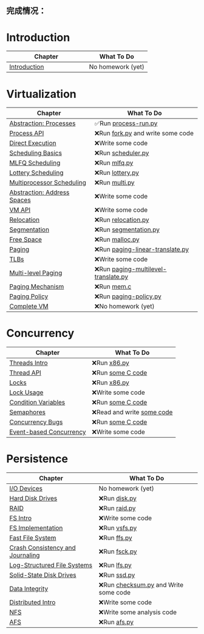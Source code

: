## 完成情况：

# Introduction

| Chapter                                                      | What To Do        |
| ------------------------------------------------------------ | ----------------- |
| [Introduction](http://www.cs.wisc.edu/~remzi/OSTEP/intro.pdf) &nbsp; &nbsp; &nbsp; &nbsp; &nbsp; &nbsp; &nbsp; &nbsp; &nbsp; &nbsp; &nbsp; &nbsp; | No homework (yet) |

# Virtualization

| Chapter                                                      | What To Do                                            |
| ------------------------------------------------------------ | ----------------------------------------------------- |
| [Abstraction: Processes](http://www.cs.wisc.edu/~remzi/OSTEP/cpu-intro.pdf) | ✅Run [process-run.py](cpu-intro)                      |
| [Process API](http://www.cs.wisc.edu/~remzi/OSTEP/cpu-api.pdf) | ❌Run [fork.py](cpu-api) and write some code           |
| [Direct Execution](http://www.cs.wisc.edu/~remzi/OSTEP/cpu-mechanisms.pdf) | ❌Write some code                                      |
| [Scheduling Basics](http://www.cs.wisc.edu/~remzi/OSTEP/cpu-sched.pdf) | ❌Run [scheduler.py](cpu-sched)                        |
| [MLFQ Scheduling](http://www.cs.wisc.edu/~remzi/OSTEP/cpu-sched-mlfq.pdf) | ❌Run [mlfq.py](cpu-sched-mlfq)                        |
| [Lottery Scheduling](http://www.cs.wisc.edu/~remzi/OSTEP/cpu-sched-lottery.pdf) | ❌Run [lottery.py](cpu-sched-lottery)                  |
| [Multiprocessor Scheduling](http://www.cs.wisc.edu/~remzi/OSTEP/cpu-sched-multi.pdf) | ❌Run [multi.py](cpu-sched-multi)                      |
| [Abstraction: Address Spaces](http://www.cs.wisc.edu/~remzi/OSTEP/vm-intro.pdf) | ❌Write some code                                      |
| [VM API](http://www.cs.wisc.edu/~remzi/OSTEP/vm-api.pdf)     | ❌Write some code                                      |
| [Relocation](http://www.cs.wisc.edu/~remzi/OSTEP/vm-mechanism.pdf) | ❌Run [relocation.py](vm-mechanism)                    |
| [Segmentation](http://www.cs.wisc.edu/~remzi/OSTEP/vm-segmentation.pdf) | ❌Run [segmentation.py](vm-segmentation)               |
| [Free Space](http://www.cs.wisc.edu/~remzi/OSTEP/vm-freespace.pdf) | ❌Run [malloc.py](vm-freespace)                        |
| [Paging](http://www.cs.wisc.edu/~remzi/OSTEP/vm-paging.pdf)  | ❌Run [paging-linear-translate.py](vm-paging)          |
| [TLBs](http://www.cs.wisc.edu/~remzi/OSTEP/vm-tlbs.pdf)      | ❌Write some code                                      |
| [Multi-level Paging](http://www.cs.wisc.edu/~remzi/OSTEP/vm-smalltables.pdf) | ❌Run [paging-multilevel-translate.py](vm-smalltables) |
| [Paging Mechanism](http://www.cs.wisc.edu/~remzi/OSTEP/vm-beyondphys.pdf) | ❌Run [mem.c](vm-beyondphys)                           |
| [Paging Policy](http://www.cs.wisc.edu/~remzi/OSTEP/vm-beyondphys-policy.pdf) | ❌Run [paging-policy.py](vm-beyondphys-policy)         |
| [Complete VM](http://www.cs.wisc.edu/~remzi/OSTEP/vm-complete.pdf) | ❌No homework (yet)                                    |

# Concurrency

| Chapter                                                      | What To Do                                |
| ------------------------------------------------------------ | ----------------------------------------- |
| [Threads Intro](http://www.cs.wisc.edu/~remzi/OSTEP/threads-intro.pdf) | ❌Run [x86.py](threads-intro)              |
| [Thread API](http://www.cs.wisc.edu/~remzi/OSTEP/threads-api.pdf) | ❌Run [some C code](threads-api)           |
| [Locks](http://www.cs.wisc.edu/~remzi/OSTEP/threads-locks.pdf) | ❌Run [x86.py](threads-locks)              |
| [Lock Usage](http://www.cs.wisc.edu/~remzi/OSTEP/threads-locks-usage.pdf) | ❌Write some code                          |
| [Condition Variables](http://www.cs.wisc.edu/~remzi/OSTEP/threads-cv.pdf) | ❌Run [some C code](threads-cv)            |
| [Semaphores](http://www.cs.wisc.edu/~remzi/OSTEP/threads-sema.pdf) | ❌Read and write [some code](threads-sema) |
| [Concurrency Bugs](http://www.cs.wisc.edu/~remzi/OSTEP/threads-bugs.pdf) | ❌Run [some C code](threads-bugs)          |
| [Event-based Concurrency](http://www.cs.wisc.edu/~remzi/OSTEP/threads-events.pdf) | ❌Write some code                          |

# Persistence

| Chapter                                                      | What To Do                                             |
| ------------------------------------------------------------ | ------------------------------------------------------ |
| [I/O Devices](http://www.cs.wisc.edu/~remzi/OSTEP/file-devices.pdf) | No homework (yet)                                      |
| [Hard Disk Drives](http://www.cs.wisc.edu/~remzi/OSTEP/file-disks.pdf) | ❌Run [disk.py](file-disks)                             |
| [RAID](http://www.cs.wisc.edu/~remzi/OSTEP/file-raid.pdf)    | ❌Run [raid.py](file-raid)                              |
| [FS Intro](http://www.cs.wisc.edu/~remzi/OSTEP/file-intro.pdf) | ❌Write some code                                       |
| [FS Implementation](http://www.cs.wisc.edu/~remzi/OSTEP/file-implementation.pdf) | ❌Run [vsfs.py](file-implementation)                    |
| [Fast File System](http://www.cs.wisc.edu/~remzi/OSTEP/file-ffs.pdf) | ❌Run [ffs.py](file-ffs)                                |
| [Crash Consistency and Journaling](http://www.cs.wisc.edu/~remzi/OSTEP/file-journaling.pdf) | ❌Run [fsck.py](file-journaling)                        |
| [Log-Structured File Systems](http://www.cs.wisc.edu/~remzi/OSTEP/file-lfs.pdf) | ❌Run [lfs.py](file-lfs)                                |
| [Solid-State Disk Drives](http://www.cs.wisc.edu/~remzi/OSTEP/file-ssd.pdf) | ❌Run [ssd.py](file-ssd)                                |
| [Data Integrity](http://www.cs.wisc.edu/~remzi/OSTEP/file-integrity.pdf) | ❌Run [checksum.py](file-integrity) and Write some code |
| [Distributed Intro](http://www.cs.wisc.edu/~remzi/OSTEP/dist-intro.pdf) | ❌Write some code                                       |
| [NFS](http://www.cs.wisc.edu/~remzi/OSTEP/dist-nfs.pdf)      | ❌Write some analysis code                              |
| [AFS](http://www.cs.wisc.edu/~remzi/OSTEP/dist-afs.pdf)      | ❌Run [afs.py](dist-afs)                                |